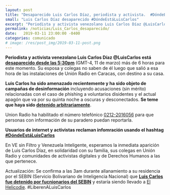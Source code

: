 ```yaml
---
layout: post
title: "Desaparecido Luis Carlos Díaz, periodista y activista.  #DóndeEstáLuisCarlos"
small: "Luis Carlos Díaz desaparecido #DóndeEstáLuisCarlos"
excerpt: "Periodista y activista venezolano Luis Carlos Díaz @LuisCarlos está desaparecido desde las 5:30pm del 11 de marzo"
permalink: /noticias/Luis_Carlos_desaparecido/
date:   2019-03-11 23:00:00 -0400
categories: comunicado
# image: /res/post_img/2019-03-11-post.png
---
```


**Periodista y activista venezolano Luis Carlos Díaz @LuisCarlos está [desaparecido desde las 5:30pm](https://twitter.com/Naky/status/1105292137866899462)** (GMT-4, 11 de marzo)  más de 6 horas para este momento. Su esposa y colegas no saben de él luego que salió a esa hora de las instalaciones de Unión Radio en Caracas, con destino a su casa.

**Luis Carlos ha sido amenazado recientemente y ha sido objeto de campañas de desinformación** incluyendo acusaciones (sin mérito) relacionadas con el caso de phishing a voluntarios disidentes y el actual apagón que va por su quinta noche a oscuras y desconectados. **Se teme que haya sido [detenido arbitrariamente](https://twitter.com/sntpvenezuela/status/1105308170073845761?s=08)**.

Union Radio ha habilitado el número telefónico [0212-2016056](tel:+582122016056) para que personas con información de su paradero puedan reportarla.

**Usuarios de internet y activistas reclaman infomración usando el hashtag  [#DóndeEstáLuisCarlos](https://twitter.com/hashtag/DóndeEstáLuisCarlos?src=hash)**

En VE sin Filtro y Venezuela Inteligente, esperamos la inmediata aparición de Luis Carlos Díaz, en solidaridad con su familia, sus colegas en Unión Radio y comunidades de activistas digitales y de Derechos Humanos a las que pertenece.

Actualización:
Se confirma a las 3am durante allanamiento a su residencia por el SEBIN (Servicio Bolivariano de Inteligencia Nacional) que **[Luis Carlos fue detenido por fucnionarios del SEBIN](https://twitter.com/sntpvenezuela/status/1105361886575558657)** y estaría siendo llevado a [El Helicodie](https://www.bbc.com/mundo/noticias-america-latina-46978545). #LiberenALuisCarlos
